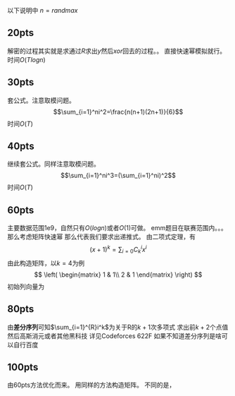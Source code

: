 以下说明中 $n=randmax$
## 20pts
解密的过程其实就是求通过$R$求出$y$然后$xor$回去的过程。。
直接快速幂模拟就行。
时间$O(Tlogn)$
## 30pts
套公式。注意取模问题。
$$\sum_{i=1}^ni^2=\frac{n(n+1)(2n+1)}{6}$$
时间$O(T)$
## 40pts
继续套公式。同样注意取模问题。
$$\sum_{i=1}^ni^3=(\sum_{i=1}^ni)^2$$
时间$O(T)$
## 60pts
主要数据范围1e9，自然只有$O(logn)$或者$O(1)$可做。
emm题目在联赛范围内。。。
那么考虑矩阵快速幂
那么代表我们要求出递推式。
由二项式定理，有
$$(x+1)^k=\sum_{i=0}C^i_kx^i$$
由此构造矩阵，以$k=4$为例
$$
\left(
\begin{matrix}
1 & 1\\
2 & 1
\end{matrix}
\right)
$$
初始列向量为
## 80pts
由**差分序列**可知$\sum_{i=1}^{R}i^k$为关于R的$k+1$次多项式
求出前$k+2$个点值然后高斯消元或者其他黑科技
详见Codeforces 622F
如果不知道差分序列是啥可以自行百度
## 100pts
由60pts方法优化而来。
用同样的方法构造矩阵。
不同的是，
<!--stackedit_data:
eyJoaXN0b3J5IjpbMjA0NDI0NjY4MV19
-->